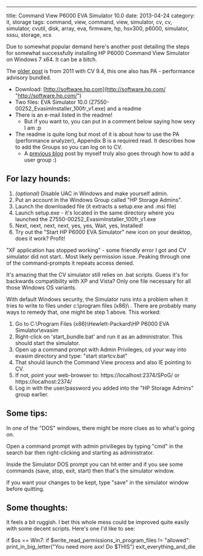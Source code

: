---
title: Command View P6000 EVA Simulator 10.0
date: 2013-04-24
category: it, storage
tags: command, view, command, view, simulator, cv, cv, simulator, cvutil, disk, array, eva, firmware, hp, hsv300, p6000, simulator, sssu, storage, xcs

Due to somewhat popular demand here's another post detailing the steps for somewhat successfully installing HP P6000 Command View Simulator on Windows 7 x64. It can be a bitch.

The [older post](https://www.guldmyr.com/p6000-eva-command-view-simulator/) is from 2011 with CV 9.4, this one also has PA - performance advisory bundled.

- Download: [http://software.hp.com](http://software.hp.com/ "http://software.hp.com/")
- Two files: EVA Simulator 10.0 (Z7550-00252\_EvasimInstaller\_100fr\_v1.exe) and a readme
- There is an e-mail listed in the readme!
    - But if you want to, you can put in a comment below saying how sexy I am :p
- The readme is quite long but most of it is about how to use the PA (performance analyzer), Appendix B is a required read. It describes how to add the Groups so you can log on to CV.
    - A [previous blog](https://www.guldmyr.com/to-create-a-new-user-group-in-windows-7/) post by myself truly also goes through how to add a user group :)

## For lazy hounds:

1. _(optional)_ Disable UAC in Windows and make yourself admin.
2. Put an account in the Windows Group called "HP Storage Admins".
3. Launch the downloaded file (it extracts a setup.exe and .msi file)
4. Launch setup.exe - it's located in the same directory where you launched the Z7550-00252\_EvasimInstaller\_100fr\_v1.exe
5. Next, next, next, next, yes, yes, Wait, yes, Installed!
6. Try out the "Start HP P6000 EVA Simulator" new icon on your desktop, does it work? Profit!

"XF application has stopped working" - some friendly error I got and CV simulator did not start.. Most likely permission issue. Peaking through one of the command-prompts it repeats access denied.

It's amazing that the CV simulator still relies on .bat scripts. Guess it's for backwards compatibility with XP and Vista? Only one file necessary for all those Windows OS variants.

With default Windows security, the Simulator runs into a problem when it tries to write to files under c:\\program files (x86)\\ . There are probably many ways to remedy that, one might be step 1 above. This worked:

1. Go to C:\\Program Files (x86)\\Hewlett-Packard\\HP P6000 EVA Simulator\\evasim
2. Right-click on 'start\_bundle.bat' and run it as an administrator. This should start the simulator.
3. Open up a command prompt with Admin Privileges, cd your way into evasim directory and type: "start startcv.bat"
4. That should launch the Command View process and also IE pointing to CV.
5. If not, point your web-browser to: https://localhost:2374/SPoG/ or https://localhost:2374/
6. Log in with the user/password you added into the "HP Storage Admins" group earlier.

## Some tips:

In one of the "DOS" windows, there might be more clues as to what's going on.

Open a command prompt with admin privilieges by typing "cmd" in the search bar then right-clicking and starting as administrator.

Inside the Simulator DOS prompt you can hit enter and if you see some commands (save, stop, exit, start) then that's the simulator window.

If you want your changes to be kept, type "save" in the simulator window before quitting.

## Some thoughts:

It feels a bit ruggish. I bet this whole mess could be improved quite easily with some decent scripts. Here's one I'd like to see:

if $os == Win7:
    if $write\_read\_permissions\_in\_program\_files != "allowed":
        print\_in\_big\_letter("You need more axx! Do $THIS")
        exit\_everything\_and\_die
